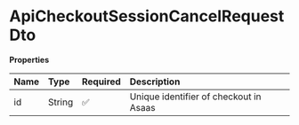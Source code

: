 # ApiCheckoutSessionCancelRequestDto

**Properties**

| Name | Type   | Required | Description                            |
| :--- | :----- | :------- | :------------------------------------- |
| id   | String | ✅       | Unique identifier of checkout in Asaas |

<!-- This file was generated by liblab | https://liblab.com/ -->
